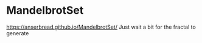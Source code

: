 # MandelbrotSet
https://anserbread.github.io/MandelbrotSet/
  Just wait a bit for the fractal to generate
